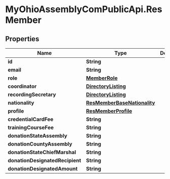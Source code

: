 # MyOhioAssemblyComPublicApi.ResMember

## Properties

Name | Type | Description | Notes
------------ | ------------- | ------------- | -------------
**id** | **String** |  | [optional] 
**email** | **String** |  | [optional] 
**role** | [**MemberRole**](MemberRole.md) |  | [optional] 
**coordinator** | [**DirectoryListing**](DirectoryListing.md) |  | [optional] 
**recordingSecretary** | [**DirectoryListing**](DirectoryListing.md) |  | [optional] 
**nationality** | [**ResMemberBaseNationality**](ResMemberBaseNationality.md) |  | [optional] 
**profile** | [**ResMemberProfile**](ResMemberProfile.md) |  | [optional] 
**credentialCardFee** | **String** |  | [optional] 
**trainingCourseFee** | **String** |  | [optional] 
**donationStateAssembly** | **String** |  | [optional] 
**donationCountyAssembly** | **String** |  | [optional] 
**donationStateChiefMarshal** | **String** |  | [optional] 
**donationDesignatedRecipient** | **String** |  | [optional] 
**donationDesignatedAmount** | **String** |  | [optional] 


